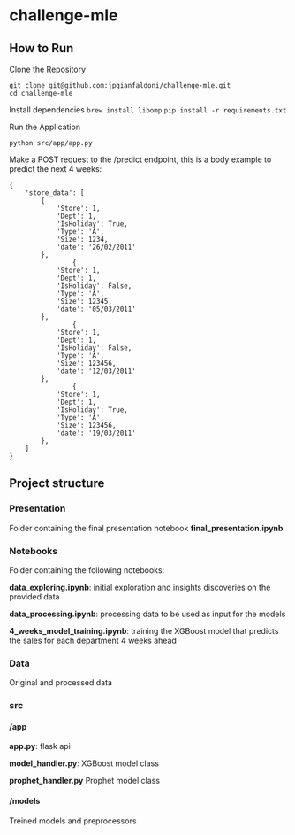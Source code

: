 # challenge-mle

## How to Run

Clone the Repository

```
git clone git@github.com:jpgianfaldoni/challenge-mle.git
cd challenge-mle
```

Install dependencies
`brew install libomp`
`pip install -r requirements.txt`

Run the Application

`python src/app/app.py`

Make a POST request to the /predict endpoint, this is a body example to predict the next 4 weeks:

```
{
    'store_data': [
        {
            'Store': 1,
            'Dept': 1,
            'IsHoliday': True,
            'Type': 'A',
            'Size': 1234,
            'date': '26/02/2011'
        },
                {
            'Store': 1,
            'Dept': 1,
            'IsHoliday': False,
            'Type': 'A',
            'Size': 12345,
            'date': '05/03/2011'
        },
                {
            'Store': 1,
            'Dept': 1,
            'IsHoliday': False,
            'Type': 'A',
            'Size': 123456,
            'date': '12/03/2011'
        },
                {
            'Store': 1,
            'Dept': 1,
            'IsHoliday': True,
            'Type': 'A',
            'Size': 123456,
            'date': '19/03/2011'
        },
    ]
}
```

## Project structure

### Presentation

Folder containing the final presentation notebook **final_presentation.ipynb**

### Notebooks

Folder containing the following notebooks:

**data_exploring.ipynb**: initial exploration and insights discoveries on the provided data

**data_processing.ipynb**: processing data to be used as input for the models

**4_weeks_model_training.ipynb**: training the XGBoost model that predicts the sales for each department 4 weeks ahead

### Data

Original and processed data

### src

#### /app

**app.py**: flask api

**model_handler.py**: XGBoost model class

**prophet_handler.py** Prophet model class

#### /models

Treined models and preprocessors

